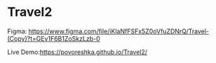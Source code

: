 # Travel2
Figma: https://www.figma.com/file/iKlaNfFSFx5Z0oVfuZDNrQ/Travel-(Copy)?t=GEy1F6B1ZoSkzLzb-0

Live Demo:https://povoreshka.github.io/Travel2/
